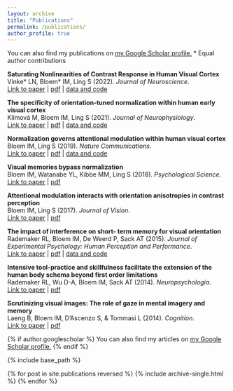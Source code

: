 ```yaml
---
layout: archive
title: "Publications"
permalink: /publications/
author_profile: true
---
```

You can also find my publications on <u><a href="{{author.googlescholar}}">my Google Scholar profile</a>.</u>
\* Equal author contributions

**Saturating Nonlinearities of Contrast Response in Human Visual Cortex**<br/>Vinke* LN, Bloem* IM, Ling S (2022). *Journal of Neuroscience*.<br/>[Link to paper](https://www.jneurosci.org/content/42/7/1292.abstract) \| [pdf](http://ilonabloem.github.io/files/Vinke_etal_2022_JNeurosci.pdf) \| [data and code](https://osf.io/8g6ap/)

**The specificity of orientation-tuned normalization within human early visual cortex**<br/>Klímová M, Bloem IM, Ling S (2021). *Journal of Neurophysiology*.<br/>[Link to paper](https://journals.physiology.org/doi/full/10.1152/jn.00203.2021) \| [pdf](http://ilonabloem.github.io/files/Klimova_etal_2021_JNeurophy.pdf) \| [data and code](https://osf.io/bcyp5/)

**Normalization governs attentional modulation within human visual cortex**<br/>Bloem IM, Ling S (2019). *Nature Communications*.<br/>[Link to paper](https://www.nature.com/articles/s41467-019-13597-1) \| [pdf](http://ilonabloem.github.io/files/Bloem_Ling_2019_NatCom.pdf) \| [data and code](https://osf.io/4qz37/)

**Visual memories bypass normalization**<br/>Bloem IM, Watanabe YL, Kibbe MM, Ling S (2018). *Psychological Science*.<br/>[Link to paper](https://journals.sagepub.com/doi/full/10.1177/0956797617747091) \| [pdf](http://ilonabloem.github.io/files/Bloem_etal_2018_PsychSc.pdf) 

**Attentional modulation interacts with orientation anisotropies in contrast perception**<br/>Bloem IM, Ling S (2017). *Journal of Vision*.<br/>[Link to paper](https://jov.arvojournals.org/article.aspx?articleid=2653975) \| [pdf](http://ilonabloem.github.io/files/Bloem_Ling_2017_JVision.pdf)

**The impact of interference on short- term memory for visual orientation**<br/>Rademaker RL, Bloem IM, De Weerd P, Sack AT (2015). *Journal of Experimental Psychology: Human Perception and Performance*.<br/>[Link to paper](https://psycnet.apa.org/record/2015-36851-001) \| [pdf](http://ilonabloem.github.io/files/Rademaker_2015_JHPP.pdf) \| [data and code](https://osf.io/h684y/)

**Intensive tool-practice and skillfulness facilitate the extension of the human body schema beyond first order limitations**<br/>Rademaker RL, Wu D-A, Bloem IM, Sack AT (2014). *Neuropsychologia*.<br/>[Link to paper](https://www.sciencedirect.com/science/article/pii/S0028393214000232) \| [pdf](http://ilonabloem.github.io/files/Rademaker_etal_2014_NeuroPsy.pdf) 

**Scrutinizing visual images: The role of gaze in mental imagery and memory**<br/>Laeng B, Bloem IM, D’Ascenzo S, & Tommasi L (2014). *Cognition*.<br/>[Link to paper](https://www.sciencedirect.com/science/article/pii/S0010027714000043) \| [pdf](http://ilonabloem.github.io/files/Laeng_etal_2014_Cognition.pdf)


{% if author.googlescholar %}
  You can also find my articles on <u><a href="{{author.googlescholar}}">my Google Scholar profile</a>.</u>
{% endif %}

{% include base_path %}

{% for post in site.publications reversed %}
  {% include archive-single.html %}
{% endfor %}
